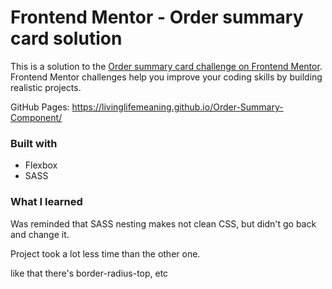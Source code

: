 # Frontend Mentor - Order summary card solution

This is a solution to the [Order summary card challenge on Frontend Mentor](https://www.frontendmentor.io/challenges/order-summary-component-QlPmajDUj). Frontend Mentor challenges help you improve your coding skills by building realistic projects. 

GitHub Pages: https://livinglifemeaning.github.io/Order-Summary-Component/

### Built with
- Flexbox
- SASS

### What I learned

Was reminded that SASS nesting makes not clean CSS, but didn't go back and change it. 

Project took a lot less time than the other one. 

like that there's border-radius-top, etc 
